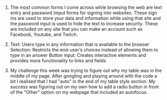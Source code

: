 1. The most common forms I come across while browsing the web are text entry and password imput forms for signing into websites. These sign ins are used to store your data and information while using that site and the password input is used to hide the text to increase security. These are included on any site that you can make an account such as Facebook, Youtube, and Twitch.

2. Text: Users type in any information that is available to the browser
Selection: Restricts the end-user’s choices instead of allowing them to type in an answer
Button input: Creates interactive elements and provides more functionality to links and fields

3. My challenge this week was trying to figure out why my table was in the middle of my page. After googling and playing around with the code a bit I realised that I had "auto" in the end of my table style section. My success was figuring out on my own how to add a radio button in front of the "Other" option on my webpage that included an autofocus.
